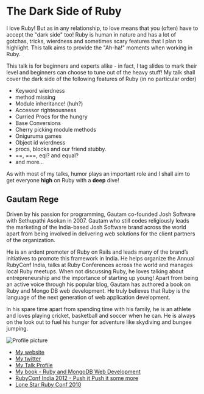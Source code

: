 # The Dark Side of Ruby

I love Ruby! But as in any relationship, to love means that you (often) have to accept the "dark side" too! Ruby is human in nature and has a lot of gotchas, tricks, wierdness and sometimes scary features that I plan to highlight. This talk aims to provide the "Ah-ha!" moments when working in Ruby.

This talk is for beginners and experts alike - in fact, I tag slides to mark their level and beginners can choose to tune out of the heavy stuff! My talk shall cover the dark side of the following features of Ruby (in no particular order)

* Keyword wierdness
* method missing
* Module inheritance! (huh?)
* Accessor righteousness
* Curried Procs for the hungry
* Base Conversions
* Cherry picking module methods
* Oniguruma games
* Object id wierdness
* procs, blocks and our friend stubby.
* ==, ===, eql? and equal?
* and more...

As with most of my talks, humor plays an important role and I shall aim to get everyone **high** on Ruby with a **deep** dive!

## Gautam Rege

Driven by his passion for programming, Gautam co-founded Josh Software with Sethupathi Asokan in 2007. Gautam who still codes religiously leads the marketing of the India-based Josh Software brand across the world apart from being involved in delivering web solutions for the client partners of the organization. 

He is an ardent promoter of Ruby on Rails and leads many of the brand’s initiatives to promote this framework in India. He helps organize the Annual RubyConf India, talks at Ruby Conferences across the world and manages local Ruby meetups. When not discussing Ruby, he loves talking about entrepreneurship and the importance of starting up young! Apart from being an active voice through his popular blog, Gautam has authored a book on Ruby and Mongo DB web development. He truly believes that Ruby is the language of the next generation of web application development. 

In his spare time apart from spending time with his family, he is an athlete and loves playing cricket, basketball and soccer when he can. He is always on the look out to fuel his hunger for adventure like skydiving and bungee jumping.

![Profile picture](https://raw.github.com/gautamrege/rubyconfau-2014-cfp/master/talk-gautamrege-the_dark_side_of_ruby/profile_picture.jpg)

- [My website](http://blog.joshsoftware.com)
- [My twitter](https://twitter.com/gautamrege)
- [My Talk Profile](http://lanyrd.com/profile/gautamrege/)
- [My book - Ruby and MongoDB Web Development](http://www.packtpub.com/ruby-and-mongodb-web-development-beginners-guide/book)
- [RubyConf India 2012 - Push it Push it some more](http://www.confreaks.com/presenters/247-gautam-rege)
- [Lone Star Ruby Conf 2010](http://josh-splat.heroku.com/)
